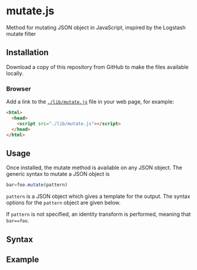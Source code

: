 # mutate.js
Method for mutating JSON object in JavaScript, inspired by the Logstash mutate filter

## Installation
Download a copy of this repository from GitHub to make the files available locally.

### Browser
Add a link to the [`./lib/mutate.js`][1] file in your web page, for example:
```html
<html>
  <head>
    <script src="./lib/mutate.js"></script>
  </head>
</html>
```
## Usage
Once installed, the mutate method is available on any JSON object. The generic syntax to mutate a JSON object is
```javascript
bar=foo.mutate(pattern)
```
`pattern` is a JSON object which gives a template for the output. The syntax options for the `pattern` object are given below.

If `pattern` is not specified, an identity transform is performed, meaning that `bar==foo`.

## Syntax

## Example
<!-- References go here-->
[1]: https://github.com/adamml/mutate.js/blob/master/lib/mutate.js
